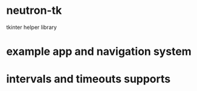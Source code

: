 # neutron-tk
 tkinter helper library

# example app and navigation system


# intervals and timeouts supports
 


